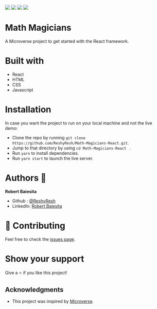![](https://img.shields.io/badge/Microverse-blueviolet)
![](https://img.shields.io/badge/HTML-red)
![](https://img.shields.io/badge/JavaScript-yellow)
![](https://img.shields.io/badge/React-blue)

# Math Magicians
A Microverse project to get started with the React framework.

# Built with
  - React
  - HTML
  - CSS
  - Javascript

# Installation 

In case you want the project to run on your local machine and not the live demo:
  - Clone the repo by running `git clone https://github.com/ReshyResh/Math-Magicians-React.git`.
  - Jump to that directory by using `cd Math-Magicians-React ` .
  - Run `yarn` to install dependencies.
  - Run `yarn start` to launch the live server.

# Authors 👤
**Robert Baiesita**
  - Github : [@ReshyResh](https://github.com/ReshyResh/)
  - LinkedIn: [Robert Baiesita](https://www.linkedin.com/in/reshyresh/)


# 🤝 Contributing

Feel free to check the [issues page](https://github.com/ReshyResh/Capstone-Javascript-APIs/issues/).

# Show your support

Give a ⭐️ if you like this project!

## Acknowledgments
- This project was inspired by [Microverse](https://www.microverse.org/?grsf=w9rx3c).
